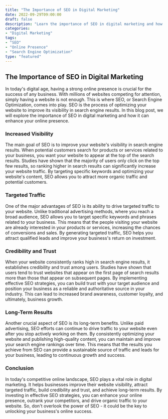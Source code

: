 ```yaml
---
title: "The Importance of SEO in Digital Marketing"
date: 2022-09-29T09:00:00
draft: false
description: "Learn the importance of SEO in digital marketing and how it can boost your online presence."
categories: 
- "Digital Marketing"
tags: 
- "SEO"
- "Online Presence"
- "Search Engine Optimization"
type: "featured"
---
```


## The Importance of SEO in Digital Marketing

In today's digital age, having a strong online presence is crucial for the success of any business. With millions of websites competing for attention, simply having a website is not enough. This is where SEO, or Search Engine Optimization, comes into play. SEO is the process of optimizing your website to improve its visibility in search engine results. In this blog post, we will explore the importance of SEO in digital marketing and how it can enhance your online presence.

### Increased Visibility

The main goal of SEO is to improve your website's visibility in search engine results. When potential customers search for products or services related to your business, you want your website to appear at the top of the search results. Studies have shown that the majority of users only click on the top few results, so ranking higher in search results can significantly increase your website traffic. By targeting specific keywords and optimizing your website's content, SEO allows you to attract more organic traffic and potential customers.

### Targeted Traffic

One of the major advantages of SEO is its ability to drive targeted traffic to your website. Unlike traditional advertising methods, where you reach a broad audience, SEO allows you to target specific keywords and phrases related to your business. This means that the people visiting your website are already interested in your products or services, increasing the chances of conversions and sales. By generating targeted traffic, SEO helps you attract qualified leads and improve your business's return on investment.

### Credibility and Trust

When your website consistently ranks high in search engine results, it establishes credibility and trust among users. Studies have shown that users tend to trust websites that appear on the first page of search results more than those that appear on subsequent pages. By implementing effective SEO strategies, you can build trust with your target audience and position your business as a reliable and authoritative source in your industry. This can lead to increased brand awareness, customer loyalty, and ultimately, business growth.

### Long-Term Results

Another crucial aspect of SEO is its long-term benefits. Unlike paid advertising, SEO efforts can continue to drive traffic to your website even after you stop actively working on them. By consistently optimizing your website and publishing high-quality content, you can maintain and improve your search engine rankings over time. This means that the results you achieve from SEO can provide a sustainable source of traffic and leads for your business, leading to continuous growth and success.

### Conclusion

In today's competitive online landscape, SEO plays a vital role in digital marketing. It helps businesses improve their website visibility, attract targeted traffic, build credibility and trust, and achieve long-term results. By investing in effective SEO strategies, you can enhance your online presence, outrank your competitors, and drive organic traffic to your website. So, don't overlook the power of SEO - it could be the key to unlocking your business's online success.
